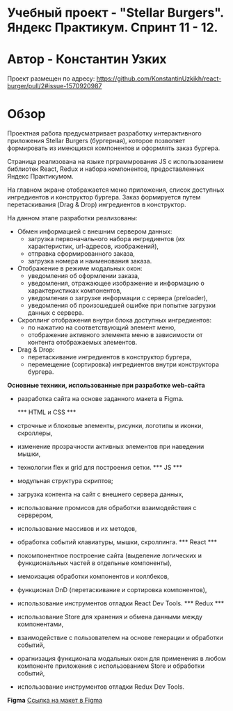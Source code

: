 # Учебный проект - "Stellar Burgers". Яндекс Практикум. Спринт 11 - 12.
# Автор - Константин Узких

Проект размещен по адресу: https://github.com/KonstantinUzkikh/react-burger/pull/2#issue-1570920987

# Обзор
Проектная работа предусматривает разработку интерактивного приложения Stellar Burgers (бургерная),
которое позволяет формировать из имеющихся компонентов и оформлять заказ бургера.

Страница реализована на языке прграммрования JS с использованием библиотек React, Redux и набора компонентов, предоставленных Яндекс Практикумом.

На главном экране отображается меню приложения, список доступных ингредиентов и конструктор бургера. Заказ формируется путем перетаскивания (Drag & Drop) ингредиентов в конструктор.

На данном этапе разработки реализованы:
* Обмен информацией с внешним сервером данных:
  - загрузка первоначального набора ингредиентов (их характеристик, url-адресов, изображений),
  - отправка сформированного заказа,
  - загрузка номера и наименования заказа.
* Отображение в режиме модальных окон:
  - уведомления об оформлении заказа,
  - уведомления, отражающее изображение и информацию о характеристиках компонентов,
  - уведомления о загрузке информации с сервера (preloader),
  - уведомления об произошедшей ошибке при попытке загрузки данных с сервера.
* Скроллинг отображения внутри блока доступных ингредиентов:
  - по нажатию на соответствующий элемент меню,
  - отображение активного элемента меню в зависимости от контента отображаемых элементов.
* Drag & Drop:
  - перетаскивание ингредиентов в конструктор бургера,
  - перемещение (сортировка) ингредиентов внутри конструктора бургера.

**Основные техники, использованные при разработке web-сайта**
- разработка сайта на основе заданного макета в Figma.

  *** HTML и CSS ***
- строчные и блоковые элементы, рисунки, логотипы и иконки, скроллеры,
- изменение прозрачности активных элементов при наведении мышки,
- технологии flex и grid для построения сетки.
  *** JS ***
- модульная структура скриптов;
- загрузка контента на сайт с внешнего сервера данных,
- использование промисов для обработки взаимодействия с серврером,
- использование массивов и их методов,
- обработка событий клавиатуры, мышки, скроллинга.
  *** React ***
- покомпонентное построение сайта (выделение логических и функциональных частей в отдельные компоненты),
- мемоизация обработки компонентов и коллбеков,
- функционал DnD (перетаскивание и сортировка компонентов),
- использование инструментов отладки React Dev Tools.
  *** Redux ***
- использование Store для хранения и обмена данными между компонентами,
- взаимодействие с пользователем на основе генерации и обработки событий,
- орагнизация функционала модальных окон для применения в любом компоненте приложения с использованием Store и обработки событий,
- использование инструментов отладки Redux Dev Tools.

**Figma**
[Ссылка на макет в Figma](https://www.figma.com/file/tLatiSwpQmOsE3nSReMmqN/React_Bootcamp_Проектные-задачи_external_link?node-id=0%3A1)

